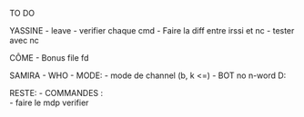 TO DO

YASSINE
    - leave
    - verifier chaque cmd
    - Faire la diff entre irssi et nc
    - tester avec nc

CÔME
    - Bonus file fd

SAMIRA
    - WHO
    -   MODE:
        -  mode de channel (b, k <=)
    -   BOT
            no n-word D:

RESTE:
    - COMMANDES :  
    - faire le mdp verifier



